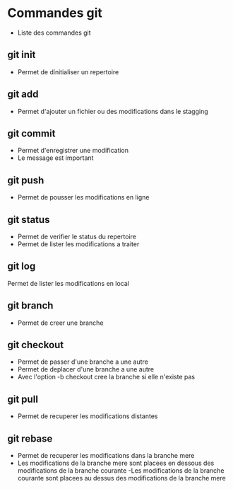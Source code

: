 # Commandes git
- Liste des commandes git

## git init
- Permet de dínitialiser un repertoire

## git add
- Permet d'ajouter un fichier ou des modifications dans le stagging

## git commit
- Permet d'enregistrer une modification
- Le message est important

## git push
- Permet de pousser les modifications en ligne

## git status
- Permet de verifier le status du repertoire
- Permet de lister les modifications a traiter

## git log
Permet de lister les modifications en local

## git branch
- Permet de creer une branche

## git checkout
- Permet de passer d'une branche a une autre
- Permet de deplacer d'une branche a une autre
- Avec l'option -b checkout cree la branche si elle n'existe pas

## git pull
- Permet de recuperer les modifications distantes
## git rebase 
- Permet de recuperer les modifications dans la branche mere
- Les modifications de la branche mere sont placees en dessous des modifications de la branche courante
-Les modifications de la branche courante sont placees au dessus des modifications de la branche mere

